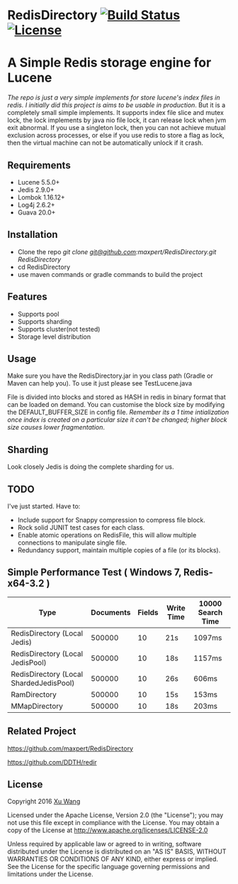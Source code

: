 RedisDirectory [![Build Status](https://api.travis-ci.org/shijiebei2009/RedisDirectory.svg?branch=master)](https://travis-ci.org/shijiebei2009/RedisDirectory)[![License](https://img.shields.io/badge/license-Apache%202-4EB1BA.svg)](https://www.apache.org/licenses/LICENSE-2.0.html)
========================================
A Simple Redis storage engine for Lucene
========================================

_The repo is just a very simple implements for store lucene's index files in redis. I initially did this project is aims to be usable in production_.
But it is a completely small simple implements. It supports index file slice and mutex lock, the lock implements by java nio file lock, it can release lock when jvm exit abnormal.
If you use a singleton lock, then you can not achieve mutual exclusion across processes, or else if you use redis to store a flag as lock, then the virtual machine can not be automatically unlock if it crash.

Requirements
------------

* Lucene 5.5.0+
* Jedis 2.9.0+
* Lombok 1.16.12+
* Log4j 2.6.2+
* Guava 20.0+

Installation
------------

*   Clone the repo _git clone git@github.com:maxpert/RedisDirectory.git RedisDirectory_
*   cd RedisDirectory
*   use maven commands or gradle commands to build the project

Features
--------
*   Supports pool
*   Supports sharding
*   Supports cluster(not tested)
*   Storage level distribution

Usage
-----

 Make sure you have the RedisDirectory.jar in you class path (Gradle or Maven can help you). To use it just please see TestLucene.java

File is divided into blocks and stored as HASH in redis in binary format that can be loaded on demand. You can customise the block size by modifying the DEFAULT_BUFFER_SIZE in config file. *Remember its a 1 time intialization once index is created on a particular size it can't be changed; higher block size causes lower fragmentation*.

Sharding
--------

 Look closely Jedis is doing the complete sharding for us.

TODO
----

I've just started. Have to:

*   Include support for Snappy compression to compress file block.
*   Rock solid JUNIT test cases for each class.
*   Enable atomic operations on RedisFile, this will allow multiple connections to manipulate single file.
*   Redundancy support, maintain multiple copies of a file (or its blocks).

## Simple Performance Test ( Windows 7, Redis-x64-3.2 )
|Type|Documents|Fields|Write Time |10000 Search Time |
|---|---|---|---|---|
|RedisDirectory (Local Jedis)|500000|10|21s|1097ms|
|RedisDirectory (Local JedisPool)|500000|10|18s|1157ms|
|RedisDirectory (Local ShardedJedisPool)|500000|10|26s|606ms|
|RamDirectory|500000|10|15s|153ms|
|MMapDirectory|500000|10|18s|203ms|

## Related Project
https://github.com/maxpert/RedisDirectory

https://github.com/DDTH/redir

## License

Copyright 2016 [Xu Wang](www.codepub.cn)

Licensed under the Apache License, Version 2.0 (the "License");
you may not use this file except in compliance with the License.
You may obtain a copy of the License at http://www.apache.org/licenses/LICENSE-2.0

Unless required by applicable law or agreed to in writing, software
distributed under the License is distributed on an "AS IS" BASIS,
WITHOUT WARRANTIES OR CONDITIONS OF ANY KIND, either express or implied.
See the License for the specific language governing permissions and
limitations under the License.